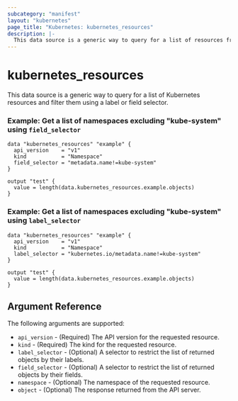 ```yaml
---
subcategory: "manifest"
layout: "kubernetes"
page_title: "Kubernetes: kubernetes_resources"
description: |-
  This data source is a generic way to query for a list of resources from the Kubernetes API and filter them. 
---
```


# kubernetes_resources

This data source is a generic way to query for a list of Kubernetes resources and filter them using a label or field selector.

### Example: Get a list of namespaces excluding "kube-system" using `field_selector`

```hcl
data "kubernetes_resources" "example" {
  api_version    = "v1"
  kind           = "Namespace"
  field_selector = "metadata.name!=kube-system"
}

output "test" {
  value = length(data.kubernetes_resources.example.objects)
}
```

### Example: Get a list of namespaces excluding "kube-system" using `label_selector`

```hcl
data "kubernetes_resources" "example" {
  api_version    = "v1"
  kind           = "Namespace"
  label_selector = "kubernetes.io/metadata.name!=kube-system"
}

output "test" {
  value = length(data.kubernetes_resources.example.objects)
}
```

## Argument Reference

The following arguments are supported:

* `api_version` - (Required) The API version for the requested resource.
* `kind` - (Required) The kind for the requested resource.
* `label_selector` - (Optional) A selector to restrict the list of returned objects by their labels.
* `field_selector` - (Optional) A selector to restrict the list of returned objects by their fields.
* `namespace` - (Optional) The namespace of the requested resource.
* `object` - (Optional) The response returned from the API server.


